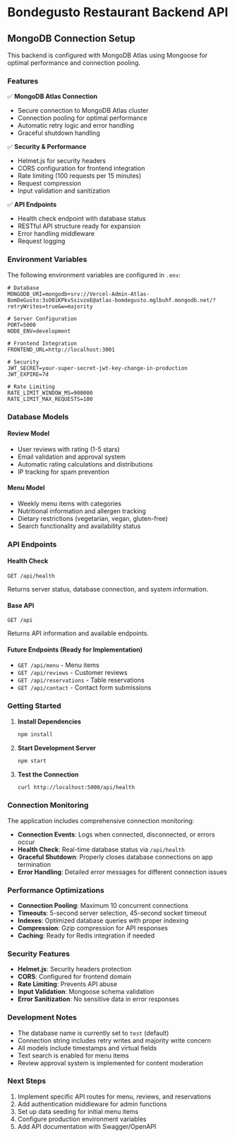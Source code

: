 # Bondegusto Restaurant Backend API

## MongoDB Connection Setup

This backend is configured with MongoDB Atlas using Mongoose for optimal performance and connection pooling.

### Features

✅ **MongoDB Atlas Connection**
- Secure connection to MongoDB Atlas cluster
- Connection pooling for optimal performance
- Automatic retry logic and error handling
- Graceful shutdown handling

✅ **Security & Performance**
- Helmet.js for security headers
- CORS configuration for frontend integration
- Rate limiting (100 requests per 15 minutes)
- Request compression
- Input validation and sanitization

✅ **API Endpoints**
- Health check endpoint with database status
- RESTful API structure ready for expansion
- Error handling middleware
- Request logging

### Environment Variables

The following environment variables are configured in `.env`:

```env
# Database
MONGODB_URI=mongodb+srv://Vercel-Admin-Atlas-BomDeGusto:3sO0iKPkvSsivzoE@atlas-bomdegusto.mglbuhf.mongodb.net/?retryWrites=true&w=majority

# Server Configuration
PORT=5000
NODE_ENV=development

# Frontend Integration
FRONTEND_URL=http://localhost:3001

# Security
JWT_SECRET=your-super-secret-jwt-key-change-in-production
JWT_EXPIRE=7d

# Rate Limiting
RATE_LIMIT_WINDOW_MS=900000
RATE_LIMIT_MAX_REQUESTS=100
```

### Database Models

#### Review Model
- User reviews with rating (1-5 stars)
- Email validation and approval system
- Automatic rating calculations and distributions
- IP tracking for spam prevention

#### Menu Model
- Weekly menu items with categories
- Nutritional information and allergen tracking
- Dietary restrictions (vegetarian, vegan, gluten-free)
- Search functionality and availability status

### API Endpoints

#### Health Check
```
GET /api/health
```
Returns server status, database connection, and system information.

#### Base API
```
GET /api
```
Returns API information and available endpoints.

#### Future Endpoints (Ready for Implementation)
- `GET /api/menu` - Menu items
- `GET /api/reviews` - Customer reviews
- `GET /api/reservations` - Table reservations
- `GET /api/contact` - Contact form submissions

### Getting Started

1. **Install Dependencies**
   ```bash
   npm install
   ```

2. **Start Development Server**
   ```bash
   npm start
   ```

3. **Test the Connection**
   ```bash
   curl http://localhost:5000/api/health
   ```

### Connection Monitoring

The application includes comprehensive connection monitoring:

- **Connection Events**: Logs when connected, disconnected, or errors occur
- **Health Check**: Real-time database status via `/api/health`
- **Graceful Shutdown**: Properly closes database connections on app termination
- **Error Handling**: Detailed error messages for different connection issues

### Performance Optimizations

- **Connection Pooling**: Maximum 10 concurrent connections
- **Timeouts**: 5-second server selection, 45-second socket timeout
- **Indexes**: Optimized database queries with proper indexing
- **Compression**: Gzip compression for API responses
- **Caching**: Ready for Redis integration if needed

### Security Features

- **Helmet.js**: Security headers protection
- **CORS**: Configured for frontend domain
- **Rate Limiting**: Prevents API abuse
- **Input Validation**: Mongoose schema validation
- **Error Sanitization**: No sensitive data in error responses

### Development Notes

- The database name is currently set to `test` (default)
- Connection string includes retry writes and majority write concern
- All models include timestamps and virtual fields
- Text search is enabled for menu items
- Review approval system is implemented for content moderation

### Next Steps

1. Implement specific API routes for menu, reviews, and reservations
2. Add authentication middleware for admin functions
3. Set up data seeding for initial menu items
4. Configure production environment variables
5. Add API documentation with Swagger/OpenAPI